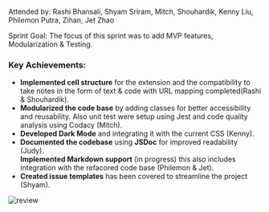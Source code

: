 Attended by: Rashi Bhansali, Shyam Sriram, Mitch, Shouhardik, Kenny Liu, Philemon Putra, Zihan, Jet Zhao

Sprint Goal:
The focus of this sprint was to add MVP features, Modularization & Testing.

### Key Achievements:
- **Implemented cell structure** for the extension and the compatibility to take notes in the form of text & code with URL mapping completed(Rashi & Shouhardik).
- **Modularized the code base** by adding classes for better accessibility and reusability. Also unit test were setup using Jest and code quality analysis using Codacy (Mitch).
- **Developed Dark Mode** and integrating it with the current CSS (Kenny).
- **Documented the codebase** using **JSDoc** for improved readability (Judy).  
 **Implemented Markdown support** (in progress) this also includes integration with the refacored code base (Philemon & Jet).
- **Created issue templates** has been covered to streamline the project (Shyam).

![review](https://github.com/user-attachments/assets/9bb95157-29bd-4d77-bda2-27e10f17e8cf)
